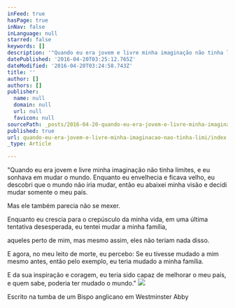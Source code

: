 ```yaml
---
inFeed: true
hasPage: true
inNav: false
inLanguage: null
starred: false
keywords: []
description: '"Quando eu era jovem e livre minha imaginação não tinha limites, e eu sonhava em mudar o mundo. Enquanto eu envelhecia e ficava velho, eu descobri que o mundo não iria mudar, então eu abaixei minha visão e decidi mudar somente o meu país.'
datePublished: '2016-04-20T03:25:12.765Z'
dateModified: '2016-04-20T03:24:58.743Z'
title: ''
author: []
authors: []
publisher:
  name: null
  domain: null
  url: null
  favicon: null
sourcePath: _posts/2016-04-20-quando-eu-era-jovem-e-livre-minha-imaginacao-nao-tinha-limi.md
published: true
url: quando-eu-era-jovem-e-livre-minha-imaginacao-nao-tinha-limi/index.html
_type: Article

---
```

"Quando eu era jovem e livre minha imaginação não tinha limites, e eu sonhava em mudar o mundo. Enquanto eu envelhecia e ficava velho, eu descobri que o mundo não iria mudar, então eu abaixei minha visão e decidi mudar somente o meu país.

Mas ele também parecia não se mexer.

Enquanto eu crescia para o crepúsculo da minha vida, em uma última tentativa desesperada, eu tentei mudar a minha família,

aqueles perto de mim, mas mesmo assim, eles não teriam nada disso.

E agora, no meu leito de morte, eu percebo: Se eu tivesse mudado a mim mesmo antes, então pelo exemplo, eu teria mudado a minha família.

E da sua inspiração e coragem, eu teria sido capaz de melhorar o meu país, e quem sabe, poderia ter mudado o mundo."
![](https://the-grid-user-content.s3-us-west-2.amazonaws.com/ad6cc9b1-c6e6-43b5-afb2-c89f98cd1673.jpg)

Escrito na tumba de um Bispo anglicano em Westminster Abby